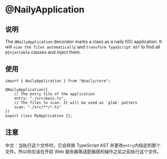 # @NailyApplication <Badge type="tip" text="Class Decorator" />

## 说明

The `@NailyApplication` decorator marks a class as a naily IOC application. It will `scan the files automatically` and `transform TypeScript AST` to find all `@Injectable` classes and inject them.

## 使用

```typescript{3}
import { NailyApplication } from "@naily/core";

@NailyApplication({
    // The entry file of the application
    entry: "./src/main.ts",
    // The files to scan. It will be used as `glob` pattern
    scan: "./src/**/*.ts"
})
export class MyApplication {};
```

## 注意

中文：当执行这个文件时，它会转换 TypeScript AST 并更改`entry`内指定的那个文件。所以你应该在开启 Web 服务器等适配器层的操作之前之前执行这个文件。
